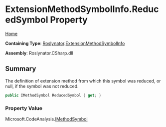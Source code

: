 <a name="_top"></a>

# ExtensionMethodSymbolInfo\.ReducedSymbol Property

[Home](../../../README.md#_top)

**Containing Type**: [Roslynator](../../README.md#_top)\.[ExtensionMethodSymbolInfo](../README.md#_top)

**Assembly**: Roslynator\.CSharp\.dll

## Summary

The definition of extension method from which this symbol was reduced, or null, if the symbol was not reduced\.

```csharp
public IMethodSymbol ReducedSymbol { get; }
```

### Property Value

Microsoft\.CodeAnalysis\.[IMethodSymbol](https://docs.microsoft.com/en-us/dotnet/api/microsoft.codeanalysis.imethodsymbol)

